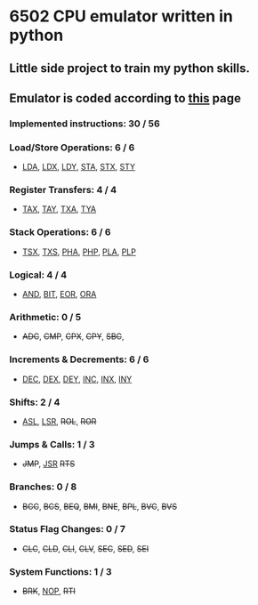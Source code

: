 # 6502 CPU emulator written in python
## Little side project to train my python skills.
## Emulator is coded according to [this](http://www.obelisk.me.uk/6502/) page
### Implemented instructions: 30 / 56

### Load/Store Operations: 6 / 6
- [LDA](http://www.obelisk.me.uk/6502/reference.html#LDA),
  [LDX](http://www.obelisk.me.uk/6502/reference.html#LDX),
  [LDY](http://www.obelisk.me.uk/6502/reference.html#LDY),
  [STA](http://www.obelisk.me.uk/6502/reference.html#STA),
  [STX](http://www.obelisk.me.uk/6502/reference.html#STX),
  [STY](http://www.obelisk.me.uk/6502/reference.html#STY)

### Register Transfers: 4 / 4
- [TAX](http://www.obelisk.me.uk/6502/reference.html#TAX),
  [TAY](http://www.obelisk.me.uk/6502/reference.html#TAY),
  [TXA](http://www.obelisk.me.uk/6502/reference.html#TXA),
  [TYA](http://www.obelisk.me.uk/6502/reference.html#TYA)

### Stack Operations: 6 / 6
- [TSX](http://www.obelisk.me.uk/6502/reference.html#TSX),
  [TXS](http://www.obelisk.me.uk/6502/reference.html#TXS),
  [PHA](http://www.obelisk.me.uk/6502/reference.html#PHA),
  [PHP](http://www.obelisk.me.uk/6502/reference.html#PHP),
  [PLA](http://www.obelisk.me.uk/6502/reference.html#PLA),
  [PLP](http://www.obelisk.me.uk/6502/reference.html#PLP)

### Logical: 4 / 4
- [AND](http://www.obelisk.me.uk/6502/reference.html#AND),
  [BIT](http://www.obelisk.me.uk/6502/reference.html#BIT),
  [EOR](http://www.obelisk.me.uk/6502/reference.html#EOR),
  [ORA](http://www.obelisk.me.uk/6502/reference.html#ORA)

### Arithmetic: 0 / 5
- ~~ADC~~, ~~CMP~~, ~~CPX~~, ~~CPY~~, ~~SBC~~, 

### Increments & Decrements: 6 / 6
- [DEC](http://www.obelisk.me.uk/6502/reference.html#DEC),
  [DEX](http://www.obelisk.me.uk/6502/reference.html#DEX),
  [DEY](http://www.obelisk.me.uk/6502/reference.html#DEY),
  [INC](http://www.obelisk.me.uk/6502/reference.html#INC),
  [INX](http://www.obelisk.me.uk/6502/reference.html#INX),
  [INY](http://www.obelisk.me.uk/6502/reference.html#INY)

### Shifts: 2 / 4
- [ASL](http://www.obelisk.me.uk/6502/reference.html#ASL),
  [LSR](http://www.obelisk.me.uk/6502/reference.html#LSR),
  ~~ROL~~,
  ~~ROR~~

### Jumps & Calls: 1 / 3
- ~~JMP~~,
  [JSR](http://www.obelisk.me.uk/6502/reference.html#JSR)
  ~~RTS~~

### Branches: 0 / 8
- ~~BCC~~, ~~BCS~~, ~~BEQ~~, ~~BMI~~, ~~BNE~~, ~~BPL~~, ~~BVC~~, ~~BVS~~

### Status Flag Changes: 0 / 7
- ~~CLC~~, ~~CLD~~, ~~CLI~~, ~~CLV~~, ~~SEC~~, ~~SED~~, ~~SEI~~

### System Functions: 1 / 3
- ~~BRK~~,
  [NOP](http://www.obelisk.me.uk/6502/reference.html#NOP),
  ~~RTI~~
